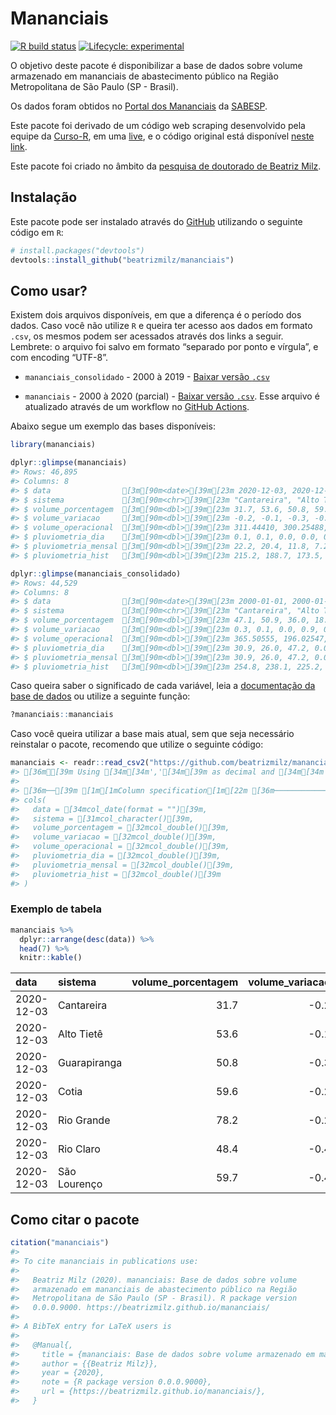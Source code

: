 
<!-- README.md is generated from README.Rmd. Please edit that file -->

# Mananciais

<!-- badges: start -->

[![R build
status](https://github.com/beatrizmilz/mananciais/workflows/R-CMD-check/badge.svg)](https://github.com/beatrizmilz/mananciais/actions)
[![Lifecycle:
experimental](https://img.shields.io/badge/lifecycle-experimental-orange.svg)](https://www.tidyverse.org/lifecycle/#experimental)
<!-- badges: end -->

O objetivo deste pacote é disponibilizar a base de dados sobre volume
armazenado em mananciais de abastecimento público na Região
Metropolitana de São Paulo (SP - Brasil).

Os dados foram obtidos no [Portal dos
Mananciais](http://mananciais.sabesp.com.br/Situacao) da
[SABESP](http://site.sabesp.com.br/site/Default.aspx).

Este pacote foi derivado de um código web scraping desenvolvido pela
equipe da [Curso-R](https://www.curso-r.com/), em uma
[live](https://youtu.be/jvZIxrMmOcQ), e o código original está
disponível [neste
link](https://github.com/curso-r/lives/blob/master/drafts/20200730_scraper_sabesp.R).

Este pacote foi criado no âmbito da [pesquisa de doutorado de Beatriz
Milz](https://beatrizmilz.github.io/tese/).

## Instalação

Este pacote pode ser instalado através do [GitHub](https://github.com/)
utilizando o seguinte código em `R`:

``` r
# install.packages("devtools")
devtools::install_github("beatrizmilz/mananciais")
```

## Como usar?

Existem dois arquivos disponíveis, em que a diferença é o período dos
dados. Caso você não utilize `R` e queira ter acesso aos dados em
formato `.csv`, os mesmos podem ser acessados através dos links a
seguir. Lembrete: o arquivo foi salvo em formato “separado por ponto e
vírgula”, e com encoding “UTF-8”.

  - `mananciais_consolidado` - 2000 à 2019 - [Baixar versão
    `.csv`](https://github.com/beatrizmilz/mananciais/raw/master/inst/extdata/mananciais_consolidado.csv)

  - `mananciais` - 2000 à 2020 (parcial) - [Baixar versão
    `.csv`](https://github.com/beatrizmilz/mananciais/raw/master/inst/extdata/mananciais.csv).
    Esse arquivo é atualizado através de um workflow no [GitHub
    Actions](https://github.com/beatrizmilz/mananciais/actions).

Abaixo segue um exemplo das bases disponíveis:

``` r
library(mananciais)

dplyr::glimpse(mananciais)
#> Rows: 46,895
#> Columns: 8
#> $ data                [3m[90m<date>[39m[23m 2020-12-03, 2020-12-03, 2020-12-03, 2020-12-03, …
#> $ sistema             [3m[90m<chr>[39m[23m "Cantareira", "Alto Tietê", "Guarapiranga", "Coti…
#> $ volume_porcentagem  [3m[90m<dbl>[39m[23m 31.7, 53.6, 50.8, 59.6, 78.2, 48.4, 59.7, 31.9, 5…
#> $ volume_variacao     [3m[90m<dbl>[39m[23m -0.2, -0.1, -0.3, -0.2, -0.2, -0.4, -0.4, -0.1, -…
#> $ volume_operacional  [3m[90m<dbl>[39m[23m 311.44410, 300.25488, 87.04045, 9.83793, 87.69203…
#> $ pluviometria_dia    [3m[90m<dbl>[39m[23m 0.1, 0.1, 0.0, 0.0, 0.0, 0.2, 1.0, 2.1, 1.3, 0.0,…
#> $ pluviometria_mensal [3m[90m<dbl>[39m[23m 22.2, 20.4, 11.8, 7.2, 9.8, 6.8, 11.8, 22.1, 20.3…
#> $ pluviometria_hist   [3m[90m<dbl>[39m[23m 215.2, 188.7, 173.5, 167.7, 188.4, 256.8, 211.3, …

dplyr::glimpse(mananciais_consolidado)
#> Rows: 44,529
#> Columns: 8
#> $ data                [3m[90m<date>[39m[23m 2000-01-01, 2000-01-01, 2000-01-01, 2000-01-01, …
#> $ sistema             [3m[90m<chr>[39m[23m "Cantareira", "Alto Tietê", "Guarapiranga", "Coti…
#> $ volume_porcentagem  [3m[90m<dbl>[39m[23m 47.1, 50.9, 36.0, 18.8, 81.0, 73.2, 47.8, 51.4, 3…
#> $ volume_variacao     [3m[90m<dbl>[39m[23m 0.3, 0.1, 0.0, 0.9, 0.4, -0.2, 0.7, 0.5, 0.4, 0.0…
#> $ volume_operacional  [3m[90m<dbl>[39m[23m 365.50555, 196.02547, 64.80029, 2.64579, 91.69406…
#> $ pluviometria_dia    [3m[90m<dbl>[39m[23m 30.9, 26.0, 47.2, 0.0, 0.0, 5.2, 29.1, 47.3, 9.2,…
#> $ pluviometria_mensal [3m[90m<dbl>[39m[23m 30.9, 26.0, 47.2, 0.0, 0.0, 5.2, 60.0, 73.3, 56.4…
#> $ pluviometria_hist   [3m[90m<dbl>[39m[23m 254.8, 238.1, 225.2, 217.8, 235.4, 292.0, 254.8, …
```

Caso queira saber o significado de cada variável, leia a [documentação
da base de
dados](https://beatrizmilz.github.io/mananciais/reference/mananciais.html)
ou utilize a seguinte função:

``` r
?mananciais::mananciais
```

Caso você queira utilizar a base mais atual, sem que seja necessário
reinstalar o pacote, recomendo que utilize o seguinte código:

``` r
mananciais <- readr::read_csv2("https://github.com/beatrizmilz/mananciais/raw/master/inst/extdata/mananciais.csv")
#> [36mℹ[39m Using [34m[34m','[34m[39m as decimal and [34m[34m'.'[34m[39m as grouping mark. Use [30m[47m[30m[47m`read_delim()`[47m[30m[49m[39m for more control.
#> 
#> [36m──[39m [1m[1mColumn specification[1m[22m [36m────────────────────────────────────────────────────────[39m
#> cols(
#>   data = [34mcol_date(format = "")[39m,
#>   sistema = [31mcol_character()[39m,
#>   volume_porcentagem = [32mcol_double()[39m,
#>   volume_variacao = [32mcol_double()[39m,
#>   volume_operacional = [32mcol_double()[39m,
#>   pluviometria_dia = [32mcol_double()[39m,
#>   pluviometria_mensal = [32mcol_double()[39m,
#>   pluviometria_hist = [32mcol_double()[39m
#> )
```

### Exemplo de tabela

``` r
mananciais %>% 
  dplyr::arrange(desc(data)) %>% 
  head(7) %>%
  knitr::kable()
```

| data       | sistema      | volume\_porcentagem | volume\_variacao | volume\_operacional | pluviometria\_dia | pluviometria\_mensal | pluviometria\_hist |
| :--------- | :----------- | ------------------: | ---------------: | ------------------: | ----------------: | -------------------: | -----------------: |
| 2020-12-03 | Cantareira   |                31.7 |            \-0.2 |           311.44410 |               0.1 |                 22.2 |              215.2 |
| 2020-12-03 | Alto Tietê   |                53.6 |            \-0.1 |           300.25488 |               0.1 |                 20.4 |              188.7 |
| 2020-12-03 | Guarapiranga |                50.8 |            \-0.3 |            87.04045 |               0.0 |                 11.8 |              173.5 |
| 2020-12-03 | Cotia        |                59.6 |            \-0.2 |             9.83793 |               0.0 |                  7.2 |              167.7 |
| 2020-12-03 | Rio Grande   |                78.2 |            \-0.2 |            87.69203 |               0.0 |                  9.8 |              188.4 |
| 2020-12-03 | Rio Claro    |                48.4 |            \-0.4 |             6.61707 |               0.2 |                  6.8 |              256.8 |
| 2020-12-03 | São Lourenço |                59.7 |            \-0.4 |            52.98915 |               1.0 |                 11.8 |              211.3 |

## Como citar o pacote

``` r
citation("mananciais")
#> 
#> To cite mananciais in publications use:
#> 
#>   Beatriz Milz (2020). mananciais: Base de dados sobre volume
#>   armazenado em mananciais de abastecimento público na Região
#>   Metropolitana de São Paulo (SP - Brasil). R package version
#>   0.0.0.9000. https://beatrizmilz.github.io/mananciais/
#> 
#> A BibTeX entry for LaTeX users is
#> 
#>   @Manual{,
#>     title = {mananciais: Base de dados sobre volume armazenado em mananciais de abastecimento público na Região Metropolitana de São Paulo (SP - Brasil)},
#>     author = {{Beatriz Milz}},
#>     year = {2020},
#>     note = {R package version 0.0.0.9000},
#>     url = {https://beatrizmilz.github.io/mananciais/},
#>   }
```
